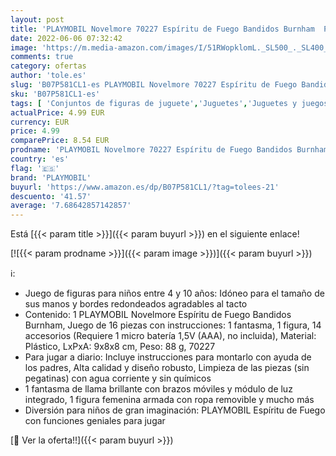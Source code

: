 ```yaml
---
layout: post
title: 'PLAYMOBIL Novelmore 70227 Espíritu de Fuego Bandidos Burnham  Para Niños de 4 a 10 Años de Edad'
date: 2022-06-06 07:32:42
image: 'https://m.media-amazon.com/images/I/51RWopklomL._SL500_._SL400_.jpg'
comments: true
category: ofertas
author: 'tole.es'
slug: 'B07P581CL1-es PLAYMOBIL Novelmore 70227 Espíritu de Fuego Bandidos...'
sku: 'B07P581CL1-es'
tags: [ 'Conjuntos de figuras de juguete','Juguetes','Juguetes y juegos','Muñecos y figuras','playmobil','🇪🇸', ]
actualPrice: 4.99 EUR
currency: EUR
price: 4.99
comparePrice: 8.54 EUR
prodname: 'PLAYMOBIL Novelmore 70227 Espíritu de Fuego Bandidos Burnham  Para Niños de 4 a 10 Años de Edad'
country: 'es'
flag: '🇪🇸'
brand: 'PLAYMOBIL'
buyurl: 'https://www.amazon.es/dp/B07P581CL1/?tag=tolees-21'
descuento: '41.57'
average: '7.68642857142857'
---
```


Está [{{< param title >}}]({{< param buyurl >}}) en el siguiente enlace!

[![{{< param prodname >}}]({{< param image >}})]({{< param buyurl >}})

ℹ️:

- Juego de figuras para niños entre 4 y 10 años: Idóneo para el tamaño de sus manos y bordes redondeados agradables al tacto
- Contenido: 1 PLAYMOBIL Novelmore Espíritu de Fuego Bandidos Burnham, Juego de 16 piezas con instrucciones: 1 fantasma, 1 figura, 14 accesorios (Requiere 1 micro batería 1,5V (AAA), no incluida), Material: Plástico, LxPxA: 9x8x8 cm, Peso: 88 g, 70227
- Para jugar a diario: Incluye instrucciones para montarlo con ayuda de los padres, Alta calidad y diseño robusto, Limpieza de las piezas (sin pegatinas) con agua corriente y sin químicos
- 1 fantasma de llama brillante con brazos móviles y módulo de luz integrado, 1 figura femenina armada con ropa removible y mucho más
- Diversión para niños de gran imaginación: PLAYMOBIL Espíritu de Fuego con funciones geniales para jugar

[🛒 Ver la oferta!!]({{< param buyurl >}})
